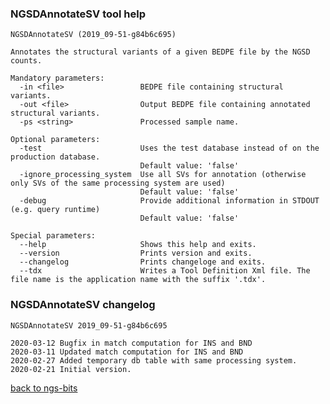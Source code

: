 ### NGSDAnnotateSV tool help
	NGSDAnnotateSV (2019_09-51-g84b6c695)
	
	Annotates the structural variants of a given BEDPE file by the NGSD counts.
	
	Mandatory parameters:
	  -in <file>                 BEDPE file containing structural variants.
	  -out <file>                Output BEDPE file containing annotated structural variants.
	  -ps <string>               Processed sample name.
	
	Optional parameters:
	  -test                      Uses the test database instead of on the production database.
	                             Default value: 'false'
	  -ignore_processing_system  Use all SVs for annotation (otherwise only SVs of the same processing system are used)
	                             Default value: 'false'
	  -debug                     Provide additional information in STDOUT (e.g. query runtime)
	                             Default value: 'false'
	
	Special parameters:
	  --help                     Shows this help and exits.
	  --version                  Prints version and exits.
	  --changelog                Prints changeloge and exits.
	  --tdx                      Writes a Tool Definition Xml file. The file name is the application name with the suffix '.tdx'.
	
### NGSDAnnotateSV changelog
	NGSDAnnotateSV 2019_09-51-g84b6c695
	
	2020-03-12 Bugfix in match computation for INS and BND
	2020-03-11 Updated match computation for INS and BND
	2020-02-27 Added temporary db table with same processing system.
	2020-02-21 Initial version.
[back to ngs-bits](https://github.com/imgag/ngs-bits)